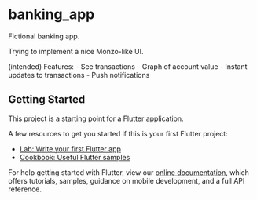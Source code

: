 # banking_app

Fictional banking app.

Trying to implement a nice Monzo-like UI.

(intended) Features: 
    - See transactions
    - Graph of account value
    - Instant updates to transactions
    - Push notifications

## Getting Started

This project is a starting point for a Flutter application.

A few resources to get you started if this is your first Flutter project:

- [Lab: Write your first Flutter app](https://flutter.dev/docs/get-started/codelab)
- [Cookbook: Useful Flutter samples](https://flutter.dev/docs/cookbook)

For help getting started with Flutter, view our
[online documentation](https://flutter.dev/docs), which offers tutorials,
samples, guidance on mobile development, and a full API reference.

